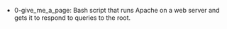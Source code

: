 - 0-give_me_a_page: Bash script that runs Apache on a web server and gets it to respond to queries to the root.